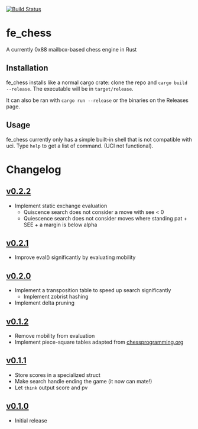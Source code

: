 [![Build Status](https://travis-ci.org/ColonelPhantom/fe_chess.svg?branch=master)](https://travis-ci.org/ColonelPhantom/fe_chess)

# fe_chess
A currently 0x88 mailbox-based chess engine in Rust

## Installation
fe_chess installs like a normal cargo crate: clone the repo and `cargo build --release`.
The executable will be in `target/release`.

It can also be ran with `cargo run --release` or the binaries on the Releases page.

## Usage
fe_chess currently only has a simple built-in shell that is not compatible with uci. Type `help` to get a list of command. (UCI not functional).

# Changelog
## [v0.2.2](https://github.com/ColonelPhantom/fe_chess/compare/v0.2.1...v0.2.2)
* Implement static exchange evaluation
    * Quiscence search does not consider a move with see < 0
    * Quiescence search does not consider moves where standing pat + SEE + a margin is below alpha
## [v0.2.1](https://github.com/ColonelPhantom/fe_chess/compare/v0.2.0...v0.2.1)
* Improve eval() significantly by evaluating mobility
## [v0.2.0](https://github.com/ColonelPhantom/fe_chess/compare/v0.1.2...v0.2.0)
* Implement a transposition table to speed up search significantly
    * Implement zobrist hashing
* Implement delta pruning
## [v0.1.2](https://github.com/ColonelPhantom/fe_chess/compare/v0.1.1...v0.1.2)
* Remove mobility from evaluation
* Implement piece-square tables adapted from [chessprogramming.org](https://www.chessprogramming.org/Simplified_Evaluation_Function)
## [v0.1.1](https://github.com/ColonelPhantom/fe_chess/compare/v0.1.0...v0.1.1)
* Store scores in a specialized struct
* Make search handle ending the game (it now can mate!)
* Let `think` output score and pv
## [v0.1.0](https://github.com/ColonelPhantom/fe_chess/commits/v0.1.0)
* Initial release